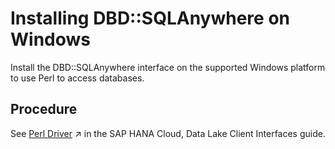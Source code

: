 <!-- loio3bd24a596c5f1014ade293a20dd4439a -->

# Installing DBD::SQLAnywhere on Windows

Install the DBD::SQLAnywhere interface on the supported Windows platform to use Perl to access databases.



<a name="loio3bd24a596c5f1014ade293a20dd4439a__steps_f1b_4j3_rtb"/>

## Procedure

See [Perl Driver](https://help.sap.com/viewer/a895964984f210158925ce02750eb580/2023_1_QRC/en-US/79af49fd88d94a39a948b9e1e0af1b21.html "Connect using the database driver for the Perl Database Independent Interface (DBI).") :arrow_upper_right: in the SAP HANA Cloud, Data Lake Client Interfaces guide.

